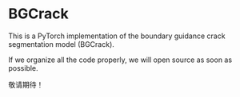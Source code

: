 # BGCrack
This is a PyTorch implementation of the boundary guidance crack segmentation model (BGCrack).

If we organize all the code properly, we will open source as soon as possible.

敬请期待！


